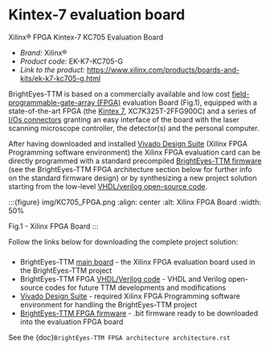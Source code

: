# Kintex-7 evaluation board

Xilinx® FPGA Kintex-7 KC705 Evaluation Board

- *Brand:* Xilinx®
- *Product code:* EK-K7-KC705-G
- *Link to the product:* <https://www.xilinx.com/products/boards-and-kits/ek-k7-kc705-g.html>

BrightEyes-TTM is based on a commercially available and low cost [field-programmable-gate-array (FPGA)](https://en.wikipedia.org/wiki/Field-programmable_gate_array) evaluation Board (Fig.1), equipped with a state-of-the-art FPGA (the [Kintex 7](https://www.xilinx.com/products/silicon-devices/fpga/kintex-7.html), XC7K325T-2FFG900C) and a series of [I/Os connectors](docs/img/TTM_Assembly.PNG) granting an easy interface of the board with the laser scanning microscope controller, the detector(s) and the personal computer.

After having downloaded and installed [Vivado Design Suite](https://www.xilinx.com/products/design-tools/vivado.html) (Xilinx FPGA Programming software environment) the Xilinx FPGA evaluation card can be directly programmed with a standard precompiled [BrightEyes-TTM firmware](/FPGA/ttm/project/ttm.runs/impl_1/top.bit) (see the BrightEyes-TTM FPGA architecture section below for further info on the standard firmware design) or by synthesizing a new project solution starting from the low-level [VHDL/verilog open-source code](/FPGA/ttm/hdl).

:::{figure} img/KC705_FPGA.png
:align: center
:alt: Xilinx FPGA Board
:width: 50%

Fig.1 - Xilinx FPGA Board
:::

Follow the links below for downloading the complete project solution:

###
- BrightEyes-TTM [main board](https://github.com/VicidominiLab/BrightEyes-TTM/raw/main/boards/FPGAboard) - the Xilinx FPGA evaluation board used in the BrightEyes-TTM project
- BrightEyes-TTM FPGA [VHDL/Verilog code](https://github.com/VicidominiLab/BrightEyes-TTM/raw/main/FPGA/ttm/hdl) - VHDL and Verilog open-source codes for future TTM developments and modifications
- [Vivado Design Suite](https://www.xilinx.com/products/design-tools/vivado.html) - required Xilinx FPGA Programming software
  environment for handling the BrightEyes-TTM project
- [BrightEyes-TTM FPGA firmware](https://github.com/VicidominiLab/BrightEyes-TTM/raw/main/FPGA/ttm/project/ttm.runs/impl_1/top.bit) - .bit firmware ready to be downloaded into the evaluation FPGA board

See the {doc}`BrightEyes-TTM FPGA architecture architecture.rst`
